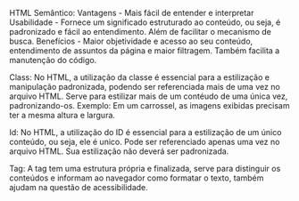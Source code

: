 HTML Semântico:
Vantagens - Mais fácil de entender e interpretar
Usabilidade - Fornece um significado estruturado ao conteúdo, ou seja, é padronizado e fácil ao entendimento. Além de facilitar o mecanismo de busca.
Benefícios - Maior objetividade e acesso ao seu conteúdo, entendimento de assuntos da página e maior filtragem. Também facilita a manutenção do código.


Class:
No HTML, a utilização da classe é essencial para a estilização e manipulação padronizada, podendo ser referenciada mais de uma vez no arquivo HTML. Serve para estilizar mais de um contéudo de uma única vez, padronizando-os. Exemplo: Em um carrossel, as imagens exibidas precisam ter a mesma altura e largura. 


Id:
No HTML, a utilização do ID é essencial para a estilização de um único conteúdo, ou seja, ele é unico. Pode ser referenciado apenas uma vez no arquivo HTML. Sua estilização não deverá ser padronizada.

Tag:
A tag tem uma estrutura própria e finalizada, serve para distinguir os conteúdos e informam ao navegador como formatar o texto, também ajudam na questão de acessibilidade.
